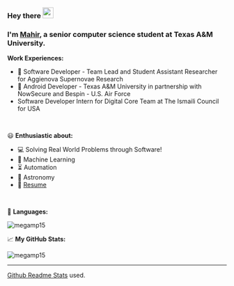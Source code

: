 ### Hey there <img src="https://media.giphy.com/media/hvRJCLFzcasrR4ia7z/giphy.gif" width="25px">

### I'm [Mahir](https://www.mahirp.ml/), a senior computer science student at Texas A&M University.

 **Work Experiences:**
- 🎇 Software Developer - Team Lead and Student Assistant Researcher for Aggienova Supernovae Research
- 📱 Android Developer - Texas A&M University in partnership with NowSecure and Bespin - U.S. Air Force
- Software Developer Intern for Digital Core Team at The Ismaili Council for USA

<br>

😃 **Enthusiastic about:**
- 💻 Solving Real World Problems through Software!
- 👾 Machine Learning
- ⏳ Automation
- 🌌 Astronomy
- 📝 [Resume](https://drive.google.com/file/d/10zJMs7R3DyWy_iX2kfeAH28CkQl1xdsD/view?usp=sharing)

<br>

🔨 **Languages:**  
<p align="left"> <img src="https://github-readme-stats.vercel.app/api/top-langs/?username=megamp15&layout=compact&theme=vue-dark&hide_title=true&hide=jupyter%20notebook&langs_count=10" alt="megamp15" /> 

<br>

📈 **My GitHub Stats:**
<p align="left"> <img src="https://github-readme-stats.vercel.app/api?username=megamp15&show_icons=true&theme=vue-dark&hide_title=true" alt="megamp15" />

<br>

---

[Github Readme Stats](https://github.com/anuraghazra/github-readme-stats) used.
